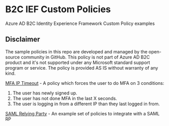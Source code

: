 # B2C IEF Custom Policies
Azure AD B2C Identity Experience Framework Custom Policy examples

## Disclaimer
The sample policies in this repo are developed and managed by the open-source community in GitHub. This policy is not part of Azure AD B2C product and it's not supported under any Microsoft standard support program or service. The policy is provided AS IS without warranty of any kind.

[MFA IP Timeout](https://github.com/jasjeetsuri/B2C-IEF-Custom-Policies/tree/master/LocalAccounts%20-%20MFA%20IP%20Timeout) - A policy which forces the user to do MFA on 3 conditions:
 1. The user has newly signed up.
 2. The user has not done MFA in the last X seconds.
 3. The user is logging in from a different IP than they last logged in from.

 [SAML Relying Party](https://github.com/jasjeetsuri/B2C-IEF-Custom-Policies/tree/master/LocalAccounts%20-%20SAML%20RP) - An example set of policies to integrate with a SAML RP